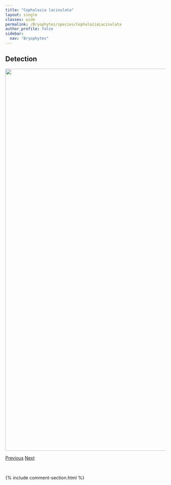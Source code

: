 ```yaml
---
title: "Cephalozia lacinulata"
layout: single
classes: wide
permalink: /Bryophytes/species/CephaloziaLacinulata
author_profile: false
sidebar:
  nav: "Bryophytes"
---
```


<h2>Detection</h2>

<a href="https://drive.google.com/uc?export=view&id=1vpExqqkBf9PsCeA3z70BLe_Smmibskbi">
<img src="https://drive.google.com/uc?export=view&id=1vpExqqkBf9PsCeA3z70BLe_Smmibskbi" height = "1200" width = "800">
</a>


<a href="/DevelopmentWebsite/Bryophytes/species/CephaloziaConnivens" class="pagination--pager" title="Cephalozia connivens">Previous</a> <a href="/DevelopmentWebsite/Bryophytes/species/CephaloziaLeucantha" class="pagination--pager" title="Cephalozia leucantha">Next</a>

<p>&nbsp;</p>

{% include comment-section.html %}

